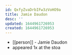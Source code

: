 ```yaml
---
id: QxfyZvaDrbIFw3zVoHO9a
title: Jamie Daudon
desc: ''
updated: 1644961726953
created: 1644961726953
---
```



- [[person]] - Jamie Daudon
- appeared 1x at the stoa
